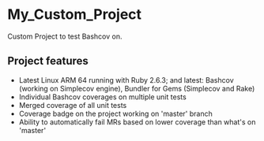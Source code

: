 # My_Custom_Project

Custom Project to test Bashcov on.

## Project features
- Latest Linux ARM 64 running with Ruby 2.6.3; and latest: Bashcov (working on Simplecov engine), Bundler for Gems (Simplecov and Rake)
- Individual Bashcov coverages on multiple unit tests
- Merged coverage of all unit tests
- Coverage badge on the project working on 'master' branch
- Ability to automatically fail MRs based on lower coverage than what's on 'master'